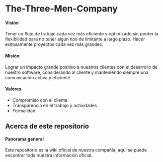 # The-Three-Men-Company

#### Visión
Tener un flujo de trabajo cada vez más eficiente y optimizado sin perder la flexibilidad para no tener algún tipo de limitante a largo plazo. Hacer exitosamente proyectos cada vez más grandes.

#### Misión
Lograr un impacto grande positivo a nuestros clientes con el desarrollo de nuestro software, considerando al cliente y manteniendo siempre una comunicación activa y eficiente.

#### Valores
- Compromiso con el cliente
- Transparencia en el trabajo y actividades
- Formalidad


## Acerca de este repositorio

#### Panorama general

Este repositorio es la wiki oficial de nuestra compañía, aquí se puede encontrar toda nuestra información oficial.
